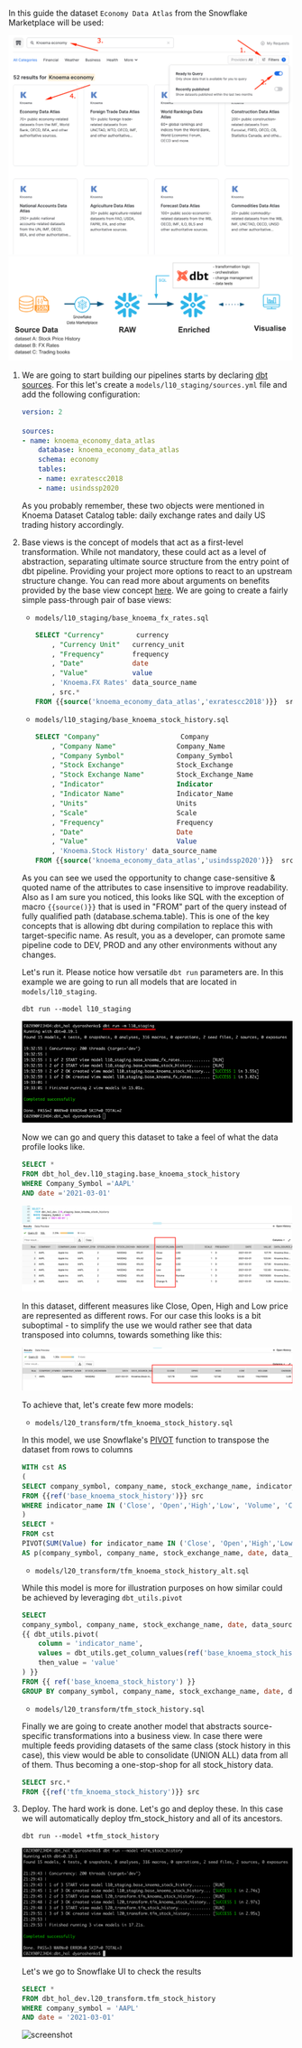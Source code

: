 In this guide the dataset `Economy Data Atlas` from the Snowflake Marketplace will be used:

![screenshot](screenshots/economy_data_atlas.png)
![screenshot](screenshots/dbt_overview.png)

1. We are going to start building our pipelines starts by declaring [dbt sources](https://docs.getdbt.com/docs/building-a-dbt-project/using-sources). For this let's create a `models/l10_staging/sources.yml` file and add the following configuration:
    ```yml
    version: 2

    sources:
    - name: knoema_economy_data_atlas
        database: knoema_economy_data_atlas
        schema: economy
        tables:
        - name: exratescc2018
        - name: usindssp2020
    ```

    As you probably remember, these two objects were mentioned in Knoema Dataset Catalog table: daily exchange rates and daily US trading history accordingly.

2. Base views is the concept of models that act as a first-level transformation. While not mandatory, these could act as a level of abstraction, separating ultimate source structure from the entry point of dbt pipeline. Providing your project more options to react to an upstream structure change. You can read more about arguments on benefits provided by the base view concept [here](https://discourse.getdbt.com/t/how-we-structure-our-dbt-projects/355). We are going to create a fairly simple pass-through pair of base views:

    * `models/l10_staging/base_knoema_fx_rates.sql`
        ```sql
        SELECT "Currency"        currency
            , "Currency Unit"   currency_unit
            , "Frequency"       frequency
            , "Date"            date
            , "Value"           value
            , 'Knoema.FX Rates' data_source_name
            , src.*
        FROM {{source('knoema_economy_data_atlas','exratescc2018')}}  src 
        ```

    * `models/l10_staging/base_knoema_stock_history.sql`
        ```sql
        SELECT "Company"                    Company
            , "Company Name"               Company_Name
            , "Company Symbol"             Company_Symbol
            , "Stock Exchange"             Stock_Exchange
            , "Stock Exchange Name"        Stock_Exchange_Name
            , "Indicator"                  Indicator
            , "Indicator Name"             Indicator_Name
            , "Units"                      Units
            , "Scale"                      Scale
            , "Frequency"                  Frequency
            , "Date"                       Date
            , "Value"                      Value
            , 'Knoema.Stock History' data_source_name
        FROM {{source('knoema_economy_data_atlas','usindssp2020')}}  src
        ```

    As you can see we used the opportunity to change case-sensitive & quoted name of the attributes to case insensitive to improve readability. Also as I am sure you noticed, this looks like SQL with the exception of macro `{{source()}}` that is used in "FROM" part of the query instead of fully qualified path (database.schema.table). This is one of the key concepts that is allowing dbt during compilation to replace this with target-specific name. As result, you as a developer, can promote same pipeline code to DEV, PROD and any other environments without any changes.

    Let's run it. Please notice how versatile `dbt run` parameters are. In this example we are going to run all models that are located in `models/l10_staging`.

    ```shell
    dbt run --model l10_staging 
    ```
    ![screenshot](screenshots/l10_stg.png)

    Now we can go and query this dataset to take a feel of what the data profile looks like.

    ```sql
    SELECT * 
    FROM dbt_hol_dev.l10_staging.base_knoema_stock_history 
    WHERE Company_Symbol ='AAPL' 
    AND date ='2021-03-01'
    ```
    ![screenshot](screenshots/l10_query.png)

    In this dataset, different measures like Close, Open, High and Low price are represented as different rows. For our case this looks is a bit suboptimal - to simplify the use we would rather see that data transposed into columns, towards something like this:

    ![screenshot](screenshots/l10_query2.png)

    To achieve that, let's create few more models:

    * `models/l20_transform/tfm_knoema_stock_history.sql`

    In this model, we use Snowflake's [PIVOT](https://docs.snowflake.com/en/sql-reference/constructs/pivot.html) function to transpose the dataset from rows to columns

    ```sql
    WITH cst AS
    (
    SELECT company_symbol, company_name, stock_exchange_name, indicator_name, date, value , data_source_name
    FROM {{ref('base_knoema_stock_history')}} src
    WHERE indicator_name IN ('Close', 'Open','High','Low', 'Volume', 'Change %') 
    )
    SELECT * 
    FROM cst
    PIVOT(SUM(Value) for indicator_name IN ('Close', 'Open','High','Low', 'Volume', 'Change %')) 
    AS p(company_symbol, company_name, stock_exchange_name, date, data_source_name, close ,open ,high,low,volume,change)
    ```

    * `models/l20_transform/tfm_knoema_stock_history_alt.sql`

    While this model is more for illustration purposes on how similar could be achieved by leveraging `dbt_utils.pivot`

    ```sql
    SELECT
    company_symbol, company_name, stock_exchange_name, date, data_source_name,
    {{ dbt_utils.pivot(
        column = 'indicator_name',
        values = dbt_utils.get_column_values(ref('base_knoema_stock_history'), 'indicator_name'),
        then_value = 'value'
    ) }}
    FROM {{ ref('base_knoema_stock_history') }}
    GROUP BY company_symbol, company_name, stock_exchange_name, date, data_source_name
    ```

    * `models/l20_transform/tfm_stock_history.sql`

    Finally we are going to create another model that abstracts source-specific transformations into a business view. In case there were multiple feeds providing datasets of the same class (stock history in this case), this view would be able to consolidate (UNION ALL) data from all of them. Thus becoming a one-stop-shop for all stock_history data.

    ```sql
    SELECT src.*
    FROM {{ref('tfm_knoema_stock_history')}} src
    ```

3. Deploy. The hard work is done. Let's go and deploy these. In this case we will automatically deploy tfm_stock_history and all of its ancestors.

    ```shell
    dbt run --model +tfm_stock_history
    ```

    ![screenshot](screenshots/stock_run.png)

    Let's we go to Snowflake UI to check the results

    ```sql
    SELECT * 
    FROM dbt_hol_dev.l20_transform.tfm_stock_history
    WHERE company_symbol = 'AAPL'
    AND date = '2021-03-01'
   ```

    ![screenshot](screenshots/pipeline_result.png)

